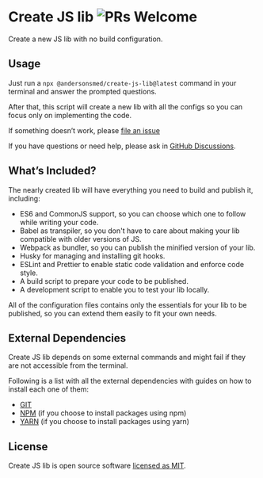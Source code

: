 # Create JS lib ![PRs Welcome](https://img.shields.io/badge/PRs-welcome-green.svg)

Create a new JS lib with no build configuration.

## Usage

Just run a `npx @andersonsmed/create-js-lib@latest` command in your terminal and answer the prompted questions.

After that, this script will create a new lib with all the configs so you can focus only on implementing the code.

If something doesn’t work, please [file an issue](https://github.com/AndersonSMed/create-js-lib/issues/new)

If you have questions or need help, please ask in [GitHub Discussions](https://github.com/AndersonSMed/create-js-lib/discussions).
## What’s Included?

The nearly created lib will have everything you need to build and publish it, including:

- ES6 and CommonJS support, so you can choose which one to follow while writing your code.
- Babel as transpiler, so you don't have to care about making your lib compatible with older versions of JS.
- Webpack as bundler, so you can publish the minified version of your lib.
- Husky for managing and installing git hooks.
- ESLint and Prettier to enable static code validation and enforce code style.
- A build script to prepare your code to be published.
- A development script to enable you to test your lib locally.

All of the configuration files contains only the essentials for your lib to be published, so you can extend them easily to fit your own needs. 

## External Dependencies

Create JS lib depends on some external commands and might fail if they are not accessible from the terminal.

Following is a list with all the external dependencies with guides on how to install each one of them:

- [GIT](https://git-scm.com/book/en/v2/Getting-Started-Installing-Git)
- [NPM](https://docs.npmjs.com/downloading-and-installing-node-js-and-npm) (if you choose to install packages using npm)
- [YARN](https://classic.yarnpkg.com/lang/en/docs/install/) (if you choose to install packages using yarn)

## License

Create JS lib is open source software [licensed as MIT](https://github.com/AndersonSMed/create-js-lib/blob/main/LICENSE).